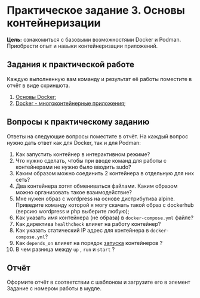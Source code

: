 # Практическое задание 3. Основы контейнеризации

**Цель:** ознакомиться с базовыми возможностями Docker и Podman. Приобрести опыт и навыки контейнеризации приложений.

## Задания к практической работе

Каждую выполненную вам команду и результат её работы поместите в отчёт в виде скриншота.

1. [Основы Docker](./task_03_subtasks/task_03.1.md);
2. [Docker - многоконтейнерные приложения](./task_03_subtasks/task_03.2.md);

## Вопросы к практическому заданию

Ответы на следующие вопросы поместите в отчёт. На каждый вопрос нужно дать ответ как для Docker, так и для Podman:

1. Как запустить контейнер в интерактивном режиме?
2. Что нужно сделать, чтобы при вводе команд для работы с контейнерами не нужно было вводить sudo?
3. Каким образом можно соединить 2 контейнера в отдельную для них сеть?
4. Два контейнера хотят обмениваться файлами. Каким образом можно организовать такое взаимодействие?
5. Мне нужен образ с wordpress на основе дистрибутива alpine. Приведите команду которой я могу скачать такой образ с dockerhub (версию wordpress и php выберите любую);
6. Как указать имя контейнера (не образа) в `docker-compose.yml` файле?
7. Как директива `healthcheck` влияет на работу контейнер?
8. Как указать статический IP  адрес для контейнера в `docker-compose.yml`?
9. Как `depends_on`  влияет на порядок <u>запуска</u> контейнеров ?
10. В чем разница между `up` , `run` и `start` ?

## Отчёт

Оформите отчёт в соответствии с шаблоном и загрузите его в элемент Задание с номером работы в мудле.